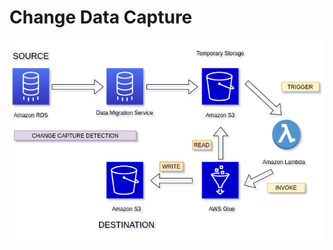 # Change Data Capture
![alt text](https://github.com/chinmay4382/change_data_capture/blob/main/architecture_new.png?raw=true)
